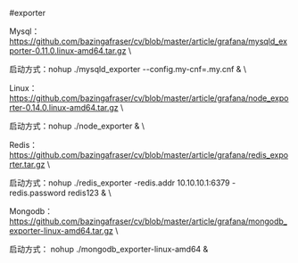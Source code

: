 
#exporter 

Mysql： https://github.com/bazingafraser/cv/blob/master/article/grafana/mysqld_exporter-0.11.0.linux-amd64.tar.gz \

启动方式：nohup ./mysqld_exporter --config.my-cnf=.my.cnf & \

Linux： https://github.com/bazingafraser/cv/blob/master/article/grafana/node_exporter-0.14.0.linux-amd64.tar.gz \

启动方式：nohup ./node_exporter & \

Redis： https://github.com/bazingafraser/cv/blob/master/article/grafana/redis_exporter.tar.gz \

启动方式：nohup ./redis_exporter  -redis.addr 10.10.10.1:6379  -redis.password redis123 & \

Mongodb： https://github.com/bazingafraser/cv/blob/master/article/grafana/mongodb_exporter-linux-amd64.tar.gz \

启动方式： nohup ./mongodb_exporter-linux-amd64 & 
